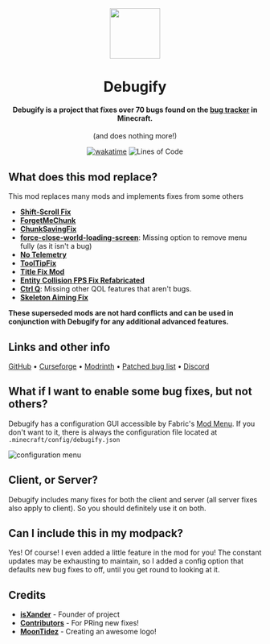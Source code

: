 <div align="center">

<img src="https://dl.isxander.dev/logos/debugify/v2/debugify-512x.png" width="100"/>

# Debugify
#### Debugify is a project that fixes **over 70** bugs found on the <a href="https://bugs.mojang.com/projects/MC/issues">bug tracker</a> in Minecraft.
(and does nothing more!)

[![wakatime](https://wakatime.com/badge/github/W-OVERFLOW/Debugify.svg?style=for-the-badge)](https://wakatime.com/badge/github/W-OVERFLOW/Debugify)
![Lines of Code](https://img.shields.io/tokei/lines/github/isXander/Debugify?color=%23ff4747&label=Lines%20of%20code&style=for-the-badge)

</div>

## What does this mod replace?
This mod replaces many mods and implements fixes from some others

- **[Shift-Scroll Fix](https://www.curseforge.com/minecraft/mc-mods/shift-scroll-fix)**
- **[ForgetMeChunk](https://www.curseforge.com/minecraft/mc-mods/forgetmechunk)**
- **[ChunkSavingFix](https://www.curseforge.com/minecraft/mc-mods/chunk-saving-fix)**
- **[force-close-world-loading-screen](https://modrinth.com/mod/forcecloseworldloadingscreen)**: Missing option to remove menu fully (as it isn't a bug)
- **[No Telemetry](https://www.curseforge.com/minecraft/mc-mods/no-telemetry/)**
- **[ToolTipFix](https://www.curseforge.com/minecraft/mc-mods/tooltipfix)**
- **[Title Fix Mod](https://modrinth.com/mod/title-fix-mod)**
- **[Entity Collision FPS Fix Refabricated](https://www.curseforge.com/minecraft/mc-mods/entity-collision-fps-fix-fabric)**
- **[Ctrl Q](https://www.curseforge.com/minecraft/mc-mods/ctrl-q)**: Missing other QOL features that aren't bugs.
- **[Skeleton Aiming Fix](https://www.curseforge.com/minecraft/mc-mods/skeleton-aiming-fix)**

**These superseded mods are not hard conflicts and can be used in conjunction with Debugify for any additional advanced features.**

## Links and other info
[GitHub](https://github.com/isXander/Debugify) • [Curseforge](https://curseforge.com/minecraft/mc-mods/debugify) • [Modrinth](https://modrinth.com/mod/debugify) • [Patched bug list](https://github.com/isXander/Debugify/blob/1.19/PATCHED.md) • [Discord](https://short.isxander.dev/discord)

## What if I want to enable some bug fixes, but not others?
Debugify has a configuration GUI accessible by Fabric's [Mod Menu](https://modrinth.com/mod/modmenu).
If you don't want to it, there is always the configuration file located at
`.minecraft/config/debugify.json`

![configuration menu](https://user-images.githubusercontent.com/43245524/191992486-4ba9bd8f-db37-4021-b302-7f54701d8b08.png)

## Client, or Server?
Debugify includes many fixes for both the client and server (all server fixes also apply to client).
So you should definitely use it on both.

## Can I include this in my modpack?
Yes! Of course! I even added a little feature in the mod for you! The constant updates may be exhausting to maintain,
so I added a config option that defaults new bug fixes to off, until you get round to looking at it.

## Credits
- [**isXander**](https://github.com/isXander) - Founder of project
- [**Contributors**](https://github.com/isXander/Debugify/graphs/contributors) - For PRing new fixes!
- [**MoonTidez**](https://github.com/MoonTidez) - Creating an awesome logo!
